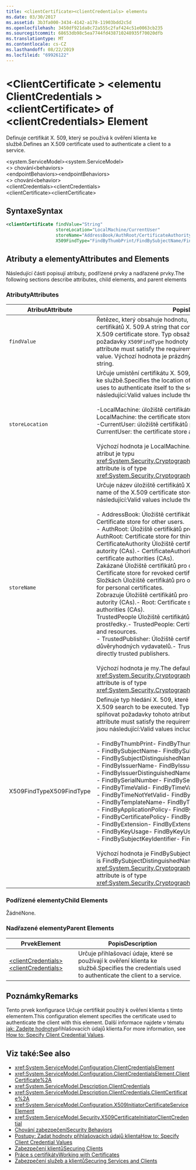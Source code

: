 ```yaml
---
title: <clientCertificate><clientCredentials> elementu
ms.date: 03/30/2017
ms.assetid: 3b3fa000-3434-4142-a178-11903bdd2c5d
ms.openlocfilehash: 3450df921da8c72a555c2faf424c51e0063cb235
ms.sourcegitcommit: 68653db98c5ea7744fd438710248935f70020dfb
ms.translationtype: MT
ms.contentlocale: cs-CZ
ms.lasthandoff: 08/22/2019
ms.locfileid: "69926122"
---
```

# <a name="clientcertificate-of-clientcredentials-element"></a><span data-ttu-id="2de58-102">\<ClientCertificate > \<elementu ClientCredentials ></span><span class="sxs-lookup"><span data-stu-id="2de58-102">\<clientCertificate> of \<clientCredentials> Element</span></span>
<span data-ttu-id="2de58-103">Definuje certifikát X. 509, který se používá k ověření klienta ke službě.</span><span class="sxs-lookup"><span data-stu-id="2de58-103">Defines an X.509 certificate used to authenticate a client to a service.</span></span>  
  
 <span data-ttu-id="2de58-104">\<system.ServiceModel></span><span class="sxs-lookup"><span data-stu-id="2de58-104">\<system.ServiceModel></span></span>  
<span data-ttu-id="2de58-105">\<> chování</span><span class="sxs-lookup"><span data-stu-id="2de58-105">\<behaviors></span></span>  
<span data-ttu-id="2de58-106">\<endpointBehaviors></span><span class="sxs-lookup"><span data-stu-id="2de58-106">\<endpointBehaviors></span></span>  
<span data-ttu-id="2de58-107">\<> chování</span><span class="sxs-lookup"><span data-stu-id="2de58-107">\<behavior></span></span>  
<span data-ttu-id="2de58-108">\<clientCredentials></span><span class="sxs-lookup"><span data-stu-id="2de58-108">\<clientCredentials></span></span>  
<span data-ttu-id="2de58-109">\<clientCertificate></span><span class="sxs-lookup"><span data-stu-id="2de58-109">\<clientCertificate></span></span>  
  
## <a name="syntax"></a><span data-ttu-id="2de58-110">Syntaxe</span><span class="sxs-lookup"><span data-stu-id="2de58-110">Syntax</span></span>  
  
```xml  
<clientCertificate findValue="String"
                   storeLocation="LocalMachine/CurrentUser"
                   storeName="AddressBook/AuthRoot/CertificateAuthority/Disallowed/My/Root/TrustedPeople/TrustedPublisher"
                   X509FindType="FindByThumbPrint/FindBySubjectName/FindBySubjectDistinguishedName/FindByIssuerName/FindByIssuerDistinguishedName/FindBySerialNumber/FindByTimeValid/FindByTimeNotYetValid/FindByTemplateName/FindByApplicationPolicy/FindByCertificatePolicy/FindByExtension/FindByKeyUsage/FindBySubjectKeyIdentifier" />
```  
  
## <a name="attributes-and-elements"></a><span data-ttu-id="2de58-111">Atributy a elementy</span><span class="sxs-lookup"><span data-stu-id="2de58-111">Attributes and Elements</span></span>  
 <span data-ttu-id="2de58-112">Následující části popisují atributy, podřízené prvky a nadřazené prvky.</span><span class="sxs-lookup"><span data-stu-id="2de58-112">The following sections describe attributes, child elements, and parent elements</span></span>  
  
### <a name="attributes"></a><span data-ttu-id="2de58-113">Atributy</span><span class="sxs-lookup"><span data-stu-id="2de58-113">Attributes</span></span>  
  
|<span data-ttu-id="2de58-114">Atribut</span><span class="sxs-lookup"><span data-stu-id="2de58-114">Attribute</span></span>|<span data-ttu-id="2de58-115">Popis</span><span class="sxs-lookup"><span data-stu-id="2de58-115">Description</span></span>|  
|---------------|-----------------|  
|`findValue`|<span data-ttu-id="2de58-116">Řetězec, který obsahuje hodnotu, která se má vyhledat v úložišti certifikátů X. 509.</span><span class="sxs-lookup"><span data-stu-id="2de58-116">A string that contains the value to search for in the X.509 certificate store.</span></span> <span data-ttu-id="2de58-117">Typ obsažený v atributu musí splňovat požadavky `X509FindType` hodnoty atributu.</span><span class="sxs-lookup"><span data-stu-id="2de58-117">The type contained in the attribute must satisfy the requirements of the `X509FindType` attribute value.</span></span> <span data-ttu-id="2de58-118">Výchozí hodnota je prázdný řetězec.</span><span class="sxs-lookup"><span data-stu-id="2de58-118">The default is an empty string.</span></span>|  
|`storeLocation`|<span data-ttu-id="2de58-119">Určuje umístění certifikátu X. 509, který klient používá ke svému ověření ke službě.</span><span class="sxs-lookup"><span data-stu-id="2de58-119">Specifies the location of the X.509 certificate that the client uses to authenticate itself to the service.</span></span> <span data-ttu-id="2de58-120">Platné hodnoty jsou následující:</span><span class="sxs-lookup"><span data-stu-id="2de58-120">Valid values include the following:</span></span><br /><br /> <span data-ttu-id="2de58-121">-LocalMachine: úložiště certifikátů přiřazené k místnímu počítači.</span><span class="sxs-lookup"><span data-stu-id="2de58-121">-   LocalMachine: the certificate store assigned to the local machine.</span></span><br /><span data-ttu-id="2de58-122">-CurrentUser: úložiště certifikátů přiřazené k aktuálnímu uživateli.</span><span class="sxs-lookup"><span data-stu-id="2de58-122">-   CurrentUser: the certificate store assigned to the current user.</span></span><br /><br /> <span data-ttu-id="2de58-123">Výchozí hodnota je LocalMachine.</span><span class="sxs-lookup"><span data-stu-id="2de58-123">The default is LocalMachine.</span></span> <span data-ttu-id="2de58-124">Tento atribut je typu <xref:System.Security.Cryptography.X509Certificates.StoreLocation>.</span><span class="sxs-lookup"><span data-stu-id="2de58-124">This attribute is of type <xref:System.Security.Cryptography.X509Certificates.StoreLocation>.</span></span>|  
|`storeName`|<span data-ttu-id="2de58-125">Určuje název úložiště certifikátů X. 509, které se má hledat.</span><span class="sxs-lookup"><span data-stu-id="2de58-125">Specifies the name of the X.509 certificate store to search.</span></span> <span data-ttu-id="2de58-126">Platné hodnoty jsou následující:</span><span class="sxs-lookup"><span data-stu-id="2de58-126">Valid values include the following:</span></span><br /><br /> <span data-ttu-id="2de58-127">- AddressBook: Úložiště certifikátů pro ostatní uživatele.</span><span class="sxs-lookup"><span data-stu-id="2de58-127">-   AddressBook: Certificate store for other users.</span></span><br /><span data-ttu-id="2de58-128">- AuthRoot: Úložiště certifikátů pro certifikační autority třetích stran.</span><span class="sxs-lookup"><span data-stu-id="2de58-128">-   AuthRoot: Certificate store for third-party certificate authorities (CAs).</span></span><br /><span data-ttu-id="2de58-129">CertificateAuthority Úložiště certifikátů pro zprostředkující certifikační autority (CAs).</span><span class="sxs-lookup"><span data-stu-id="2de58-129">-   CertificateAuthority: Certificate store for intermediate certificate authorities (CAs).</span></span><br /><span data-ttu-id="2de58-130">Zakázané Úložiště certifikátů pro odvolané certifikáty.</span><span class="sxs-lookup"><span data-stu-id="2de58-130">-   Disallowed: Certificate store for revoked certificates.</span></span><br /><span data-ttu-id="2de58-131">Složkách Úložiště certifikátů pro osobní certifikáty.</span><span class="sxs-lookup"><span data-stu-id="2de58-131">-   My: Certificate store for personal certificates.</span></span><br /><span data-ttu-id="2de58-132">Zobrazuje Úložiště certifikátů pro důvěryhodné kořenové certifikační autority (CAs).</span><span class="sxs-lookup"><span data-stu-id="2de58-132">-   Root: Certificate store for trusted root certificate authorities (CAs).</span></span><br /><span data-ttu-id="2de58-133">TrustedPeople Úložiště certifikátů pro přímo důvěryhodné osoby a prostředky.</span><span class="sxs-lookup"><span data-stu-id="2de58-133">-   TrustedPeople: Certificate store for directly trusted people and resources.</span></span><br /><span data-ttu-id="2de58-134">- TrustedPublisher: Úložiště certifikátů pro vydavatele přímo důvěryhodných vydavatelů.</span><span class="sxs-lookup"><span data-stu-id="2de58-134">-   TrustedPublisher: Certificate store for directly trusted publishers.</span></span><br /><br /> <span data-ttu-id="2de58-135">Výchozí hodnota je my.</span><span class="sxs-lookup"><span data-stu-id="2de58-135">The default is My.</span></span> <span data-ttu-id="2de58-136">Tento atribut je typu <xref:System.Security.Cryptography.X509Certificates.StoreName>.</span><span class="sxs-lookup"><span data-stu-id="2de58-136">This attribute is of type <xref:System.Security.Cryptography.X509Certificates.StoreName>.</span></span>|  
|<span data-ttu-id="2de58-137">X509FindType</span><span class="sxs-lookup"><span data-stu-id="2de58-137">X509FindType</span></span>|<span data-ttu-id="2de58-138">Definuje typ hledání X. 509, které se má provést.</span><span class="sxs-lookup"><span data-stu-id="2de58-138">Defines the type of X.509 search to be executed.</span></span> <span data-ttu-id="2de58-139">Typ obsažený v `findValue` atributu musí splňovat požadavky tohoto atributu.</span><span class="sxs-lookup"><span data-stu-id="2de58-139">The type contained in the `findValue` attribute must satisfy the requirements of this attribute.</span></span> <span data-ttu-id="2de58-140">Platné hodnoty jsou následující:</span><span class="sxs-lookup"><span data-stu-id="2de58-140">Valid values include the following:</span></span><br /><br /> <span data-ttu-id="2de58-141">- FindByThumbPrint</span><span class="sxs-lookup"><span data-stu-id="2de58-141">-   FindByThumbPrint</span></span><br /><span data-ttu-id="2de58-142">- FindBySubjectName</span><span class="sxs-lookup"><span data-stu-id="2de58-142">-   FindBySubjectName</span></span><br /><span data-ttu-id="2de58-143">- FindBySubjectDistinguishedName</span><span class="sxs-lookup"><span data-stu-id="2de58-143">-   FindBySubjectDistinguishedName</span></span><br /><span data-ttu-id="2de58-144">- FindByIssuerName</span><span class="sxs-lookup"><span data-stu-id="2de58-144">-   FindByIssuerName</span></span><br /><span data-ttu-id="2de58-145">- FindByIssuerDistinguishedName</span><span class="sxs-lookup"><span data-stu-id="2de58-145">-   FindByIssuerDistinguishedName</span></span><br /><span data-ttu-id="2de58-146">- FindBySerialNumber</span><span class="sxs-lookup"><span data-stu-id="2de58-146">-   FindBySerialNumber</span></span><br /><span data-ttu-id="2de58-147">- FindByTimeValid</span><span class="sxs-lookup"><span data-stu-id="2de58-147">-   FindByTimeValid</span></span><br /><span data-ttu-id="2de58-148">- FindByTimeNotYetValid</span><span class="sxs-lookup"><span data-stu-id="2de58-148">-   FindByTimeNotYetValid</span></span><br /><span data-ttu-id="2de58-149">- FindByTemplateName</span><span class="sxs-lookup"><span data-stu-id="2de58-149">-   FindByTemplateName</span></span><br /><span data-ttu-id="2de58-150">- FindByApplicationPolicy</span><span class="sxs-lookup"><span data-stu-id="2de58-150">-   FindByApplicationPolicy</span></span><br /><span data-ttu-id="2de58-151">- FindByCertificatePolicy</span><span class="sxs-lookup"><span data-stu-id="2de58-151">-   FindByCertificatePolicy</span></span><br /><span data-ttu-id="2de58-152">- FindByExtension</span><span class="sxs-lookup"><span data-stu-id="2de58-152">-   FindByExtension</span></span><br /><span data-ttu-id="2de58-153">- FindByKeyUsage</span><span class="sxs-lookup"><span data-stu-id="2de58-153">-   FindByKeyUsage</span></span><br /><span data-ttu-id="2de58-154">- FindBySubjectKeyIdentifier</span><span class="sxs-lookup"><span data-stu-id="2de58-154">-   FindBySubjectKeyIdentifier</span></span><br /><br /> <span data-ttu-id="2de58-155">Výchozí hodnota je FindBySubjectDistinguishedName.</span><span class="sxs-lookup"><span data-stu-id="2de58-155">The default value is FindBySubjectDistinguishedName.</span></span> <span data-ttu-id="2de58-156">Tento atribut je typu <xref:System.Security.Cryptography.X509Certificates.X509FindType>.</span><span class="sxs-lookup"><span data-stu-id="2de58-156">This attribute is of type <xref:System.Security.Cryptography.X509Certificates.X509FindType>.</span></span>|  
  
### <a name="child-elements"></a><span data-ttu-id="2de58-157">Podřízené elementy</span><span class="sxs-lookup"><span data-stu-id="2de58-157">Child Elements</span></span>  
 <span data-ttu-id="2de58-158">Žádné</span><span class="sxs-lookup"><span data-stu-id="2de58-158">None.</span></span>  
  
### <a name="parent-elements"></a><span data-ttu-id="2de58-159">Nadřazené elementy</span><span class="sxs-lookup"><span data-stu-id="2de58-159">Parent Elements</span></span>  
  
|<span data-ttu-id="2de58-160">Prvek</span><span class="sxs-lookup"><span data-stu-id="2de58-160">Element</span></span>|<span data-ttu-id="2de58-161">Popis</span><span class="sxs-lookup"><span data-stu-id="2de58-161">Description</span></span>|  
|-------------|-----------------|  
|[<span data-ttu-id="2de58-162">\<clientCredentials></span><span class="sxs-lookup"><span data-stu-id="2de58-162">\<clientCredentials></span></span>](clientcredentials.md)|<span data-ttu-id="2de58-163">Určuje přihlašovací údaje, které se používají k ověření klienta ke službě.</span><span class="sxs-lookup"><span data-stu-id="2de58-163">Specifies the credentials used to authenticate the client to a service.</span></span>|  
  
## <a name="remarks"></a><span data-ttu-id="2de58-164">Poznámky</span><span class="sxs-lookup"><span data-stu-id="2de58-164">Remarks</span></span>  
 <span data-ttu-id="2de58-165">Tento prvek konfigurace Určuje certifikát použitý k ověření klienta s tímto elementem.</span><span class="sxs-lookup"><span data-stu-id="2de58-165">This configuration element specifies the certificate used to authenticate the client with this element.</span></span> <span data-ttu-id="2de58-166">Další informace najdete v tématu [jak: Zadejte hodnoty](../../../wcf/how-to-specify-client-credential-values.md)přihlašovacích údajů klienta.</span><span class="sxs-lookup"><span data-stu-id="2de58-166">For more information, see [How to: Specify Client Credential Values](../../../wcf/how-to-specify-client-credential-values.md).</span></span>  
  
## <a name="see-also"></a><span data-ttu-id="2de58-167">Viz také:</span><span class="sxs-lookup"><span data-stu-id="2de58-167">See also</span></span>

- <xref:System.ServiceModel.Configuration.ClientCredentialsElement>
- <xref:System.ServiceModel.Configuration.ClientCredentialsElement.ClientCertificate%2A>
- <xref:System.ServiceModel.Description.ClientCredentials>
- <xref:System.ServiceModel.Description.ClientCredentials.ClientCertificate%2A>
- <xref:System.ServiceModel.Configuration.X509InitiatorCertificateServiceElement>
- <xref:System.ServiceModel.Security.X509CertificateInitiatorClientCredential>
- [<span data-ttu-id="2de58-168">Chování zabezpečení</span><span class="sxs-lookup"><span data-stu-id="2de58-168">Security Behaviors</span></span>](../../../wcf/feature-details/security-behaviors-in-wcf.md)
- [<span data-ttu-id="2de58-169">Postupy: Zadat hodnoty přihlašovacích údajů klienta</span><span class="sxs-lookup"><span data-stu-id="2de58-169">How to: Specify Client Credential Values</span></span>](../../../wcf/how-to-specify-client-credential-values.md)
- [<span data-ttu-id="2de58-170">Zabezpečení klientů</span><span class="sxs-lookup"><span data-stu-id="2de58-170">Securing Clients</span></span>](../../../wcf/securing-clients.md)
- [<span data-ttu-id="2de58-171">Práce s certifikáty</span><span class="sxs-lookup"><span data-stu-id="2de58-171">Working with Certificates</span></span>](../../../wcf/feature-details/working-with-certificates.md)
- [<span data-ttu-id="2de58-172">Zabezpečení služeb a klientů</span><span class="sxs-lookup"><span data-stu-id="2de58-172">Securing Services and Clients</span></span>](../../../wcf/feature-details/securing-services-and-clients.md)
